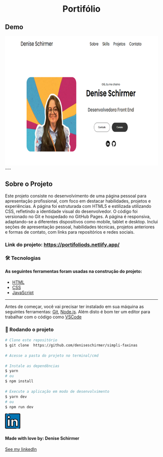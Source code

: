 <h1 style="text-align: center; font-weight: bold;">Portifólio</h1>

## Demo

<div align="center" >
<img src="./github/port1.png" alt="demo" height="425">
</div>
 ---

## Sobre o Projeto

Este projeto consiste no desenvolvimento de uma página pessoal para apresentação profissional, com foco em destacar habilidades, projetos e experiências. A página foi estruturada com HTML5 e estilizada utilizando CSS, refletindo a identidade visual do desenvolvedor. O código foi versionado no Git e hospedado no GitHub Pages. A página é responsiva, adaptando-se a diferentes dispositivos como mobile, tablet e desktop. Inclui seções de apresentação pessoal, habilidades técnicas, projetos anteriores e formas de contato, com links para repositórios e redes sociais.

### Link do projeto: https://portifoliods.netlify.app/

### 🛠 Tecnologias

#### As seguintes ferramentas foram usadas na construção do projeto:

- [HTML](https://developer.mozilla.org/en-US/docs/Glossary/HTML5)
- [CSS](https://developer.mozilla.org/en-US/docs/Web/CSS)
- [JavaScript](https://developer.mozilla.org/en-US/docs/Web/JavaScript)

---

Antes de começar, você vai precisar ter instalado em sua máquina as seguintes ferramentas:
[Git](https://git-scm.com), [Node.js](https://nodejs.org/en/).
Além disto é bom ter um editor para trabalhar com o código como [VSCode](https://code.visualstudio.com/)

### 🎲 Rodando o projeto

```bash
# Clone este repositório
$ git clone  https://github.com/deniseschirmer/simpli-faxinas

# Acesse a pasta do projeto no terminal/cmd

# Instale as dependências
$ yarn
# ou
$ npm install

# Execute a aplicação em modo de desenvolvimento
$ yarn dev
# ou
$ npm run dev
```

<a href="https://raw.githubusercontent.com/ARTHURPC03/Proffy-FullStack/master/github/linkedin.png">
<img src="https://raw.githubusercontent.com/ARTHURPC03/Proffy-FullStack/master/github/linkedin.png" alt="linkedin" height="50"></a>
<br />

#### Made with love by: Denise Schirmer

[See my linkedIn](https://www.linkedin.com/in/denise-s-lima-schirmer-9702661ba/)
